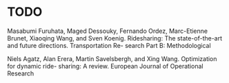 
# TODO

Masabumi Furuhata, Maged Dessouky, Fernando Ordez, Marc-Etienne Brunet, Xiaoqing Wang, and Sven Koenig. 
Ridesharing: The state-of-the-art and future directions.  Transportation Re-
search Part B: Methodological

Niels Agatz, Alan Erera, Martin Savelsbergh, and Xing Wang. Optimization for dynamic ride-
sharing: A review. European Journal of Operational Research
